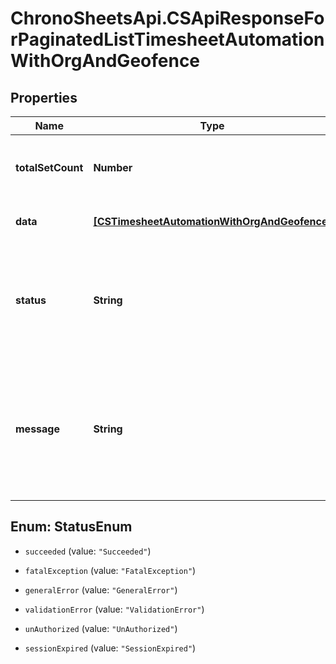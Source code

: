 # ChronoSheetsApi.CSApiResponseForPaginatedListTimesheetAutomationWithOrgAndGeofence

## Properties
Name | Type | Description | Notes
------------ | ------------- | ------------- | -------------
**totalSetCount** | **Number** | The count of total records that are being paginated | [optional] 
**data** | [**[CSTimesheetAutomationWithOrgAndGeofence]**](CSTimesheetAutomationWithOrgAndGeofence.md) | The main Data of the response | [optional] 
**status** | **String** | The API response status. Indicates if the request was successful, failed or was unauthorised. | [optional] 
**message** | **String** | A message to accompany the response status.  If the Status is failed, this message will hint why it failed and what you need to do. | [optional] 


<a name="StatusEnum"></a>
## Enum: StatusEnum


* `succeeded` (value: `"Succeeded"`)

* `fatalException` (value: `"FatalException"`)

* `generalError` (value: `"GeneralError"`)

* `validationError` (value: `"ValidationError"`)

* `unAuthorized` (value: `"UnAuthorized"`)

* `sessionExpired` (value: `"SessionExpired"`)




